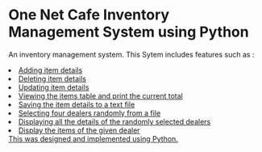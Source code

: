 # One Net Cafe Inventory Management System using Python

An inventory management system.
This Sytem includes features such as :
                                      <u>
                                      <li> Adding item details </li>
                                      <li> Deleting item details </li>
                                      <li> Updating item details </li>
                                      <li> Viewing the items table and print the current total </li>
                                      <li> Saving the item details to a text file </li>
                                      <li> Selecting four dealers randomly from a file </li>
                                      <li> Displaying all the details of the randomly selected dealers</li>
                                      <li> Display the items of the given dealer</li> 
This was designed and implemented using Python.

